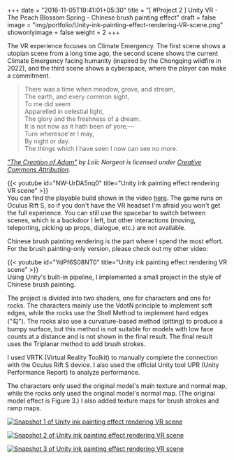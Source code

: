 +++
date = "2016-11-05T19:41:01+05:30"
title = "[ #Project 2 ] Unity VR - The Peach Blossom Spring - Chinese brush painting effect"
draft = false
image = "img/portfolio/Unity-ink-painting-effect-rendering-VR-scene.png"
showonlyimage = false
weight = 2
+++

The VR experience focuses on Climate Emergency. The first scene shows a utopian scene from a long time ago, the second scene shows the current Climate Emergency facing humanity (inspired by the Chongqing wildfire in 2022), and the third scene shows a cyberspace, where the player can make a commitment.

> There was a time when meadow, grove, and stream,
\
> The earth, and every common sight,
\
> To me did seem
\
> Apparelled in celestial light,
\
> The glory and the freshness of a dream.
\
> It is not now as it hath been of yore;—
\
> Turn wheresoe'er I may,
\
> By night or day.
\
> The things which I have seen I now can see no more.

*["The Creation of Adam"](https://skfb.ly/6RnWL) by Loïc Norgeot is licensed under [Creative Commons Attribution](http://creativecommons.org/licenses/by/4.0/).*

{{< youtube id="NW-UrDA5nq0" title="Unity ink painting effect rendering VR scene" >}}
\
You can find the playable build shown in the video [here](https://drive.google.com/drive/folders/1O-hnS8qAkfEFtwk0FRUm3RVPHHwUvIW8?usp=sharing). The game runs on Oculus Rift S, so if you don't have the VR headset I'm afraid you won't get the full experience. You can still use the spacebar to switch between scenes, which is a backdoor I left, but other interactions (moving, teleporting, picking up props, dialogue, etc.) are not available.

Chinese brush painting rendering is the part where I spend the most effort. For the brush painting-only version, please check out my other video:

{{< youtube id="YdPf6S08NT0" title="Unity ink painting effect rendering VR scene" >}}
\
Using Unity's built-in pipeline, I implemented a small project in the style of Chinese brush painting.

The project is divided into two shaders, one for characters and one for rocks. The characters mainly use the VdotN principle to implement soft edges, while the rocks use the Shell Method to implement hard edges ("勾"). The rocks also use a curvature-based method (pitting) to produce a bumpy surface, but this method is not suitable for models with low face counts at a distance and is not shown in the final result. The final result uses the Triplanar method to add brush strokes.

I used VRTK (Virtual Reality Toolkit) to manually complete the connection with the Oculus Rift S device. I also used the official Unity tool UPR (Unity Performance Report) to analyze performance.

The characters only used the original model's main texture and normal map, while the rocks only used the original model's normal map. (The original model effect is Figure 3.) I also added texture maps for brush strokes and ramp maps.

[![Snapshot 1 of Unity ink painting effect rendering VR scene][1]][1]

[![Snapshot 2 of Unity ink painting effect rendering VR scene][2]][2]

[![Snapshot 3 of Unity ink painting effect rendering VR scene][3]][3]

[1]: /img/portfolio/Unity-ink-painting-effect-rendering-VR-scene-1.png
[2]: /img/portfolio/Unity-ink-painting-effect-rendering-VR-scene-2.png
[3]: /img/portfolio/Unity-ink-painting-effect-rendering-VR-scene-3.png
